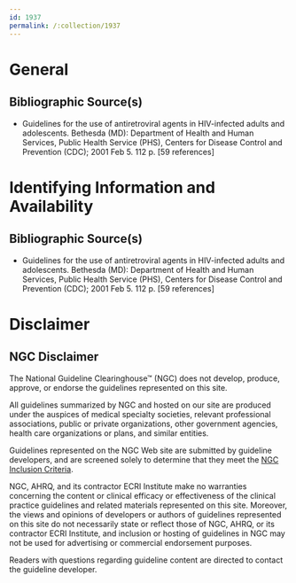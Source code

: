 ```yaml
---
id: 1937
permalink: /:collection/1937
---
```


# General

## Bibliographic Source(s)

- Guidelines for the use of antiretroviral agents in HIV-infected adults and adolescents. Bethesda (MD): Department of Health and Human Services, Public Health Service (PHS), Centers for Disease Control and Prevention (CDC); 2001 Feb 5. 112 p. [59 references]

# Identifying Information and Availability

## Bibliographic Source(s)

- Guidelines for the use of antiretroviral agents in HIV-infected adults and adolescents. Bethesda (MD): Department of Health and Human Services, Public Health Service (PHS), Centers for Disease Control and Prevention (CDC); 2001 Feb 5. 112 p. [59 references]

# Disclaimer

## NGC Disclaimer

The National Guideline Clearinghouse™ (NGC) does not develop, produce, approve, or endorse the guidelines represented on this site.

All guidelines summarized by NGC and hosted on our site are produced under the auspices of medical specialty societies, relevant professional associations, public or private organizations, other government agencies, health care organizations or plans, and similar entities.

Guidelines represented on the NGC Web site are submitted by guideline developers, and are screened solely to determine that they meet the [NGC Inclusion Criteria](/help-and-about/summaries/inclusion-criteria).

NGC, AHRQ, and its contractor ECRI Institute make no warranties concerning the content or clinical efficacy or effectiveness of the clinical practice guidelines and related materials represented on this site. Moreover, the views and opinions of developers or authors of guidelines represented on this site do not necessarily state or reflect those of NGC, AHRQ, or its contractor ECRI Institute, and inclusion or hosting of guidelines in NGC may not be used for advertising or commercial endorsement purposes.

Readers with questions regarding guideline content are directed to contact the guideline developer.

